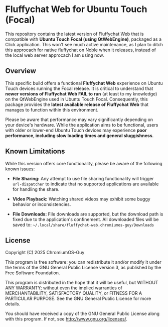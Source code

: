 # Fluffychat Web for Ubuntu Touch (Focal)

This repository contains the latest version of Fluffychat Web that is compatible with **Ubuntu Touch Focal (using QtWebEngine)**, packaged as a Click application.
This won't see much active maintenance, as I plan to ditch this approcach for native fluffychat on Noble when it releases, instead of the local web server approcach I am using now.

## Overview

This specific build offers a functional **Fluffychat Web** experience on Ubuntu Touch devices running the Focal release. It is critical to understand that **newer versions of Fluffychat Web FAIL to run** (at least to my knowledge) on the QtWebEngine used in Ubuntu Touch Focal. Consequently, this package provides the **latest available release of Fluffychat Web** that manages to function within this environment.

Please be aware that performance may vary significantly depending on your device's hardware. While the application aims to be functional, users with older or lower-end Ubuntu Touch devices may experience **poor performance, including slow loading times and general sluggishness**.

## Known Limitations

While this version offers core functionality, please be aware of the following known issues:

* **File Sharing:** Any attempt to use file sharing functionality will trigger `url-dispatcher` to indicate that no supported applications are available for handling the share.

* **Video Playback:** Watching shared videos may exhibit some buggy behavior or inconsistencies.

* **File Downloads:** File downloads are supported, but the download path is fixed due to the application's confinement. All downloaded files will be saved to:
    `~/.local/share/fluffychat-web.chromiumos-guy/Downloads`


## License

Copyright (C) 2025  ChromiumOS-Guy

This program is free software: you can redistribute it and/or modify it under
the terms of the GNU General Public License version 3, as published by the
Free Software Foundation.

This program is distributed in the hope that it will be useful, but WITHOUT ANY
WARRANTY; without even the implied warranties of MERCHANTABILITY, SATISFACTORY
QUALITY, or FITNESS FOR A PARTICULAR PURPOSE.  See the GNU General Public License
for more details.

You should have received a copy of the GNU General Public License along with
this program. If not, see <http://www.gnu.org/licenses/>.
